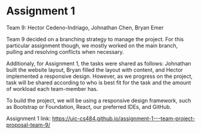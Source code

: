 ﻿# Assignment 1

Team 9:
Hector Cedeno-Indriago, Johnathan Chen, Bryan Emer

Team 9 decided on a branching strategy to manage the project. For this particular assignment though, we mostly worked on the main branch, pulling and resolving conflicts when necessary.

Additionaly, for Assignment 1, the tasks were shared as follows: Johnathan built the website layout, Bryan filled the layout with content, and Hector implemented a responsive design. However, as we progress on the project, task will be shared according to who is best fit for the task and the amount of workload each team-member has.

To build the project, we will be using a responsive design framework, such as Bootstrap or Foundation, React, our preferred IDEs, and GitHub.

Assignment 1 link:
https://uic-cs484.github.io/assignment-1---team-project-proposal-team-9/


